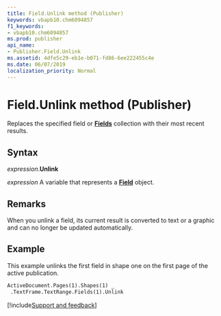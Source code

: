 ```yaml
---
title: Field.Unlink method (Publisher)
keywords: vbapb10.chm6094857
f1_keywords:
- vbapb10.chm6094857
ms.prod: publisher
api_name:
- Publisher.Field.Unlink
ms.assetid: 4dfe5c29-eb1e-b071-fd86-6ee222455c4e
ms.date: 06/07/2019
localization_priority: Normal
---
```



# Field.Unlink method (Publisher)

Replaces the specified field or **[Fields](Publisher.Fields.md)** collection with their most recent results.


## Syntax

_expression_.**Unlink**

_expression_ A variable that represents a **[Field](Publisher.Field.md)** object.


## Remarks

When you unlink a field, its current result is converted to text or a graphic and can no longer be updated automatically.


## Example

This example unlinks the first field in shape one on the first page of the active publication.

```vb
ActiveDocument.Pages(1).Shapes(1) _ 
 .TextFrame.TextRange.Fields(1).Unlink
```

[!include[Support and feedback](~/includes/feedback-boilerplate.md)]
